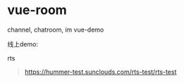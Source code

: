 # vue-room
channel, chatroom, im vue-demo

线上demo:

rts
>https://hummer-test.sunclouds.com/rts-test/rts-test

